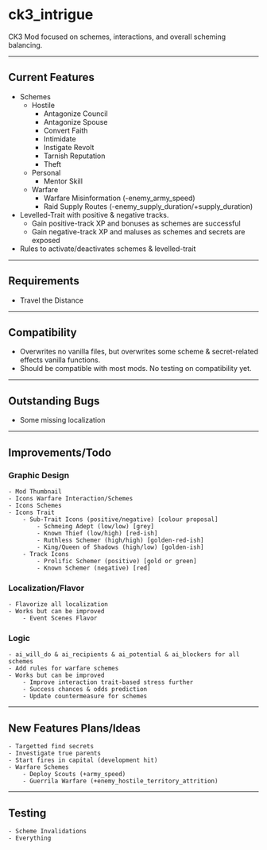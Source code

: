# ck3_intrigue

CK3 Mod focused on schemes, interactions, and overall scheming balancing.

------
## Current Features
- Schemes
    - Hostile
        - Antagonize Council
        - Antagonize Spouse
        - Convert Faith
        - Intimidate
        - Instigate Revolt
        - Tarnish Reputation
        - Theft
    - Personal
        - Mentor Skill
    - Warfare
        - Warfare Misinformation (-enemy_army_speed)
        - Raid Supply Routes (-enemy_supply_duration/+supply_duration)
- Levelled-Trait with positive & negative tracks.
    - Gain positive-track XP and bonuses as schemes are successful
    - Gain negative-track XP and maluses as schemes and secrets are exposed
- Rules to activate/deactivates schemes & levelled-trait
------
## Requirements
- Travel the Distance
------
## Compatibility
- Overwrites no vanilla files, but overwrites some scheme & secret-related effects vanilla functions.
- Should be compatible with most mods. No testing on compatibility yet.
------
## Outstanding Bugs
- Some missing localization
------
## Improvements/Todo
### Graphic Design
    - Mod Thumbnail
    - Icons Warfare Interaction/Schemes
    - Icons Schemes
    - Icons Trait
        - Sub-Trait Icons (positive/negative) [colour proposal]
            - Schmeing Adept (low/low) [grey]
            - Known Thief (low/high) [red-ish]
            - Ruthless Schemer (high/high) [golden-red-ish]
            - King/Queen of Shadows (high/low) [golden-ish]
        - Track Icons
            - Prolific Schemer (positive) [gold or green]
            - Known Schemer (negative) [red]
### Localization/Flavor
    - Flavorize all localization
    - Works but can be improved
        - Event Scenes Flavor
### Logic
    - ai_will_do & ai_recipients & ai_potential & ai_blockers for all schemes
    - Add rules for warfare schemes
    - Works but can be improved
        - Improve interaction trait-based stress further
        - Success chances & odds prediction
        - Update countermeasure for schemes
------
## New Features Plans/Ideas 
    - Targetted find secrets
    - Investigate true parents
    - Start fires in capital (development hit)
    - Warfare Schemes
        - Deploy Scouts (+army_speed)
        - Guerrila Warfare (+enemy_hostile_territory_attrition)
------
## Testing
    - Scheme Invalidations
    - Everything
